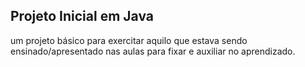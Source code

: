 ## Projeto Inicial em Java

um projeto básico para exercitar aquilo que estava sendo ensinado/apresentado nas aulas para fixar e auxiliar no aprendizado.


